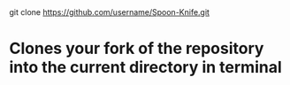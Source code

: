 ##
git clone https://github.com/username/Spoon-Knife.git
# Clones your fork of the repository into the current directory in terminal

